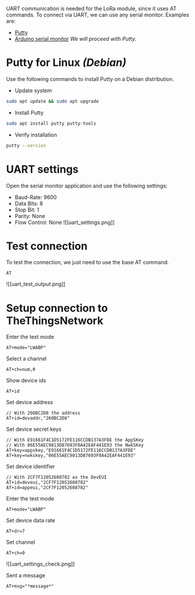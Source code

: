 UART communication is needed for the LoRa module, since it uses AT commands. To connect via UART, we can use any serial monitor. Examples are:
- [Putty](https://www.chiark.greenend.org.uk/~sgtatham/putty/latest.html)
- [Arduino serial monitor](https://www.arduino.cc/en/software)
*We will proceed with Putty.*
# Putty for Linux *(Debian)*
Use the following commands to install Putty on a Debian distribution.
- Update system
``` bash
sudo apt update && sudo apt upgrade
```
- Install Putty
``` bash
sudo apt install putty putty-tools
```
- Verify installation
``` bash
putty --version
```
# UART settings
Open the serial monitor application and use the following settings:
- Baud-Rate:     9600
- Data Bits:        8
- Stop Bit:          1
- Parity:             None
- Flow Control: None
![[uart_settings.png]]
# Test connection
To test the connection, we just need to use the base AT command.
``` Serial
AT
```
![[uart_test_output.png]]
# Setup connection to TheThingsNetwork
Enter the test mode
``` Serial
AT+mode="LWABP"
```

Select a channel
``` Serial
AT+ch=num,0
```

Show device ids
``` Serial
AT+id
```

Set device address
``` Serial
// With 260BC2D8 the address
AT+id=devaddr,"260BC2D8"
```

Set device secret keys
``` Serial
// With E91661F4C1D5172FE116CCDB137A3FDE the AppSKey
// With 06E55AEC9813D87693F0A42EAF441E93 the NwkSKey
AT+key=appskey,"E91661F4C1D5172FE116CCDB137A3FDE"
AT+key=nwkskey,"06E55AEC9813D87693F0A42EAF441E93"
```

Set device identifier
``` Serial
// With 2CF7F12052608782 as the DevEUI
AT+id=deveui,"2CF7F12052608782"
AT+id=appeui,"2CF7F12052608782"
```

Enter the test mode
``` Serial
AT+mode="LWABP"
```

Set device data rate
``` Serial
AT+dr=7
```

Set channel
``` Serial
AT+ch=0
```

![[uart_settings_check.png]]

Sent a message
``` Serial
AT+msg="*message*"
```
